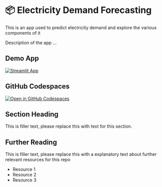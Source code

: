 # 📦 Electricity Demand Forecasting 

This is an app used to predict electricity demand and explore the various components of it

Description of the app ...

## Demo App

[![Streamlit App](https://static.streamlit.io/badges/streamlit_badge_black_white.svg)](https://electricity-demand-forecasting.streamlit.app/)

## GitHub Codespaces

[![Open in GitHub Codespaces](https://github.com/codespaces/badge.svg)](https://codespaces.new/streamlit/app-starter-kit?quickstart=1)

## Section Heading

This is filler text, please replace this with text for this section.

## Further Reading

This is filler text, please replace this with a explanatory text about further relevant resources for this repo
- Resource 1
- Resource 2
- Resource 3
